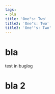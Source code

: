 ```yaml
---
tags:
- bla
title: 'One"s: Two'
title2: 'One"s: Two'
title3: 'One''s: Two'
---
```

   
# bla   
test in buglog   
   
# bla 2